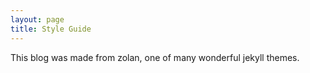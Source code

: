 ```yaml
---
layout: page
title: Style Guide
---
```

This blog was made from zolan, one of many wonderful jekyll themes.